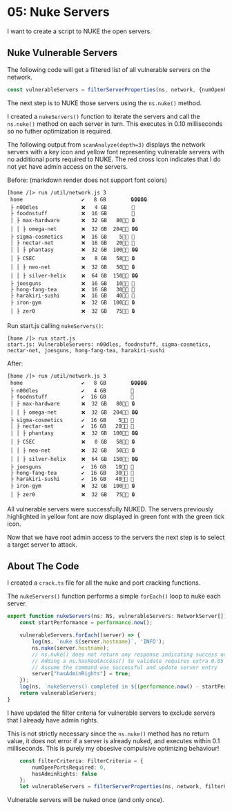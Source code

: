 # 05: Nuke Servers

I want to create a script to NUKE the open servers.

## Nuke Vulnerable Servers

The following code will get a filtered list of all vulnerable servers on the network.

``` typescript
const vulnerableServers = filterServerProperties(ns, network, {numOpenPortsRequired: 0});
```

The next step is to NUKE those servers using the `ns.nuke()` method.

I created a `nukeServers()` function to iterate the servers and call the `ns.nuke()` method on each server in turn. This executes in 0.10 milliseconds so no futher optimization is required.

The following output from `scanAnalyze(depth=3)` displays the network servers with a key icon and yellow font representing vulnerable servers with no additional ports required to NUKE. The red cross icon indicates that I do not yet have admin access on the servers.

Before: (markdown render does not support font colors)
``` 
[home /]> run /util/network.js 3
 home                   ✔️   8 GB        🔒🔒🔒🔒🔒
 ├ n00dles              ❌   4 GB        🔑
 ├ foodnstuff           ❌  16 GB        🔑
 │ ├ max-hardware       ❌  32 GB   80👨‍💻 🔒
 │ │ ├ omega-net        ❌  32 GB  204👨‍💻 🔒🔒
 ├ sigma-cosmetics      ❌  16 GB    5👨‍💻 🔑
 │ ├ nectar-net         ❌  16 GB   20👨‍💻 🔑
 │ │ ├ phantasy         ❌  32 GB  100👨‍💻 🔒🔒
 │ ├ CSEC               ❌   8 GB   58👨‍💻 🔒
 │ │ ├ neo-net          ❌  32 GB   50👨‍💻 🔒
 │ │ ├ silver-helix     ❌  64 GB  150👨‍💻 🔒🔒
 ├ joesguns             ❌  16 GB   10👨‍💻 🔑
 ├ hong-fang-tea        ❌  16 GB   30👨‍💻 🔑
 ├ harakiri-sushi       ❌  16 GB   40👨‍💻 🔑
 ├ iron-gym             ❌  32 GB  100👨‍💻 🔒
 │ ├ zer0               ❌  32 GB   75👨‍💻 🔒
```

Run start.js calling `nukeServers()`:

```
[home /]> run start.js 
start.js: VulnerableServers: n00dles, foodnstuff, sigma-cosmetics, nectar-net, joesguns, hong-fang-tea, harakiri-sushi
```

After:
```
[home /]> run /util/network.js 3
 home                   ✔️   8 GB        🔒🔒🔒🔒🔒
 ├ n00dles              ✔️   4 GB        🔑
 ├ foodnstuff           ✔️  16 GB        🔑
 │ ├ max-hardware       ❌  32 GB   80👨‍💻 🔒
 │ │ ├ omega-net        ❌  32 GB  204👨‍💻 🔒🔒
 ├ sigma-cosmetics      ✔️  16 GB    5👨‍💻 🔑
 │ ├ nectar-net         ✔️  16 GB   20👨‍💻 🔑
 │ │ ├ phantasy         ❌  32 GB  100👨‍💻 🔒🔒
 │ ├ CSEC               ❌   8 GB   58👨‍💻 🔒
 │ │ ├ neo-net          ❌  32 GB   50👨‍💻 🔒
 │ │ ├ silver-helix     ❌  64 GB  150👨‍💻 🔒🔒
 ├ joesguns             ✔️  16 GB   10👨‍💻 🔑
 ├ hong-fang-tea        ✔️  16 GB   30👨‍💻 🔑
 ├ harakiri-sushi       ✔️  16 GB   40👨‍💻 🔑
 ├ iron-gym             ❌  32 GB  100👨‍💻 🔒
 │ ├ zer0               ❌  32 GB   75👨‍💻 🔒
 ```

All vulnerable servers were successfully NUKED. The servers previously highlighted in yellow font are now displayed in green font with the green tick icon.

Now that we have root admin access to the servers the next step is to select a target server to attack.

## About The Code

I created a `crack.ts` file for all the nuke and port cracking functions. 

The `nukeServers()` function performs a simple `forEach()` loop to nuke each server.

``` typescript
export function nukeServers(ns: NS, vulnerableServers: NetworkServer[]): NetworkServer[] {
    const startPerformance = performance.now();

    vulnerableServers.forEach((server) => {
        log(ns, `nuke ${server.hostname}`, 'INFO'); 
        ns.nuke(server.hostname);
        // ns.nuke() does not return any response indicating success or fail
        // Adding a ns.hasRootAccess() to validate requires extra 0.05 GB RAM
        // Assume the command was successful and update server entry
        server["hasAdminRights"] = true;
    });
    log(ns, `nukeServers() completed in ${(performance.now() - startPerformance).toFixed(2)} milliseconds`, "SUCCESS");
    return vulnerableServers;
}
```

I have updated the filter criteria for vulnerable servers to exclude servers that I already have admin rights.

This is not strictly necessary since the `ns.nuke()` method has no return value, it does not error if a server is already nuked, and executes within 0.1 milliseconds. This is purely my obsesive compulsive optimizing behaviour!


``` typescript
    const filterCriteria: FilterCriteria = {
        numOpenPortsRequired: 0,
        hasAdminRights: false
    };
    let vulnerableServers = filterServerProperties(ns, network, filterCriteria);
```

Vulnerable servers will be nuked once (and only once).
